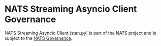 # NATS Streaming Asyncio Client Governance

NATS Streaming Asyncio Client (stan.py) is part of the NATS project and is subject to the [NATS Governance](https://github.com/nats-io/nats-general/blob/master/GOVERNANCE.md).
